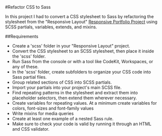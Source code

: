 #Refactor CSS to Sass

In this project I had to convert a CSS stylesheet to Sass by refactoring the stylesheet from the "Responsive Layout" [Responsive Portfolio Project](https://andyjmurph.github.io/Treehouse-Techdegree-Project-2) using SCSS partials, variables, extends, and mixins.

##Requirements

* Create a 'scss' folder in your "Responsive Layout" project.
* Convert the CSS stylesheet to an SCSS stylesheet, then place it inside the 'scss' folder.
* Run Sass from the console or with a tool like CodeKit, Workspaces, or any of these.
* In the 'scss' folder, create subfolders to organize your CSS code into Sass partial files.
* Group related sections of CSS into SCSS partials.
* Import your partials into your project's main SCSS file.
* Find repeating patterns in the stylesheet and extract them into placeholder selectors, then extend them wherever necessary.
* Create variables for repeating values. At a minimum create variables for colors, font-sizes and font-family values
* Write mixins for media queries
* Create at least one example of a nested Sass rule.
* Make sure to check your code is valid by running it through an HTML and CSS validator.
